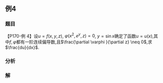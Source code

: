 ## 例4
### 题目
【P170-例 4】设$u = f(x, y, z)$, $\varphi(x^2, e^y, z) = 0$, $y = \sin x$确定了函数$u = u(x)$,其中$f,\varphi$都有一阶连续偏导数,且$\frac{\partial \varphi }{\partial z} \neq  0$,求$\frac{du}{dx}$.
### 分析

### 解
